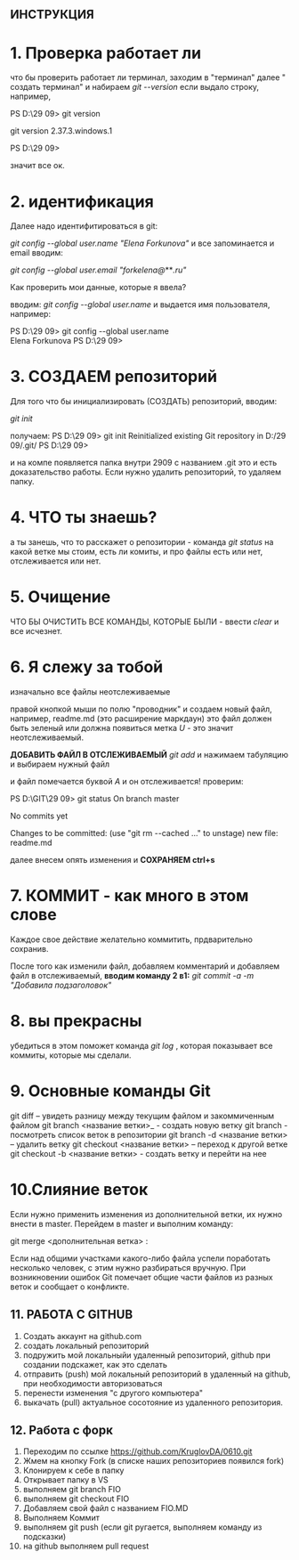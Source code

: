 ## **ИНСТРУКЦИЯ**

# **1. Проверка работает ли**

что бы проверить работает ли терминал,
заходим в "терминал" далее " создать терминал" 
и набираем *git --version*
если выдало строку, например,

PS D:\29 09> git version

git version 2.37.3.windows.1

PS D:\29 09> 

значит все ок.

# **2. идентификация**

Далее надо идентифитироваться в git:

*git config --global user.name "Elena Forkunova"*
и все запоминается
и email вводим:

*git config --global user.email "forkelena@****.ru"*

Как проверить мои данные, которые я ввела? 

вводим:
*git config --global user.name*
и выдается имя пользователя, например:

PS D:\29 09> git config --global user.name                       
Elena Forkunova
PS D:\29 09> 

# **3. СОЗДАЕМ репозиторий**

Для того что бы инициализировать (СОЗДАТЬ) репозиторий, вводим:

*git init*

получаем:
PS D:\29 09> git init
Reinitialized existing Git repository in D:/29 09/.git/
PS D:\29 09>
  
и на компе появляется папка внутри 2909 с названием .git
это и есть доказательство работы.
Если нужно удалить репозиторий, то удаляем папку.

# **4. ЧТО ты знаешь?**
а ты занешь, что то расскажет
 о репозитории - команда *git status*
на какой ветке мы стоим, есть ли комиты, и про файлы есть или нет, отслеживается или нет.

# **5. Очищение**

ЧТО БЫ ОЧИСТИТЬ ВСЕ КОМАНДЫ, КОТОРЫЕ БЫЛИ - ввести *clear* и все исчезнет.

# **6. Я слежу за тобой**

изначально все файлы неотслеживаемые 

правой кнопкой мыши по полю "проводник" и создаем новый файл, например,
readme.md (это расширение маркдаун)
это файл должен быть зеленый или должна появиться метка *U* - это значит неотслеживаемый.

**ДОБАВИТЬ ФАЙЛ В ОТСЛЕЖИВАЕМЫЙ** *git add* и нажимаем табуляцию и выбираем нужный файл

и файл помечается буквой *А* и он отслеживается!
проверим:

PS D:\GIT\29 09> git status
On branch master

No commits yet

Changes to be committed:
  (use "git rm --cached <file>..." to unstage)
        new file:   readme.md

далее внесем опять изменения и **СОХРАНЯЕМ ctrl+s**

# **7. КОММИТ - как много в этом слове**

Каждое свое действие желательно коммитить, прдварительно сохранив.

После того как изменили файл, добавляем комментарий и добавляем файл в отслеживаемый, **вводим команду 2 в1:**
 *git commit -a -m "Добавила подзаголовок"*

# **8. вы прекрасны**

  убедиться в этом поможет команда *git log* , которая показывает все коммиты, которые мы сделали.

# **9. Основные команды Git**

git diff – увидеть разницу между текущим файлом и закоммиченным файлом
git branch <название ветки>_ - создать новую ветку
git branch - посмотреть список веток в репозитории
git branch -d <название ветки> – удалить ветку
git checkout <название ветки> – переход к другой ветке
git checkout -b <название ветки> - создать ветку и перейти на нее

# **10.Слияние веток**

Если нужно применить изменения из дополнительной ветки, их нужно внести в master. Перейдем в master и выполним команду:

git merge <дополнительная ветка> :

Если над общими участками какого-либо файла успели поработать несколько человек, с этим нужно разбираться вручную. При возникновении ошибок Git помечает общие части файлов из разных веток и сообщает о конфликте.

  ## **11. РАБОТА С GITHUB**

1. Создать аккаунт на github.com
2. создать локальный репозиторий
3. подружить мой локальныйи удаленный репозиторий, github при создании подскажет, как это сделать
4. отправить (push) мой локальный репозиторий в удаленный на github, при необходимости авторизоваться
5. перенести изменения "с другого компьютера"
6. выкачать (pull) актуальное сосотояние из удаленного репозитория.

## **12. Работа с форк**

1. Переходим по ссылке https://github.com/KruglovDA/0610.git
2. Жмем на кнопку Fork (в списке наших репозиториев появился fork)
3. Клонируем к себе в папку
4. Открывает папку в VS
5. выполняем git branch FIO
6. выполняем git checkout FIO
7. Добавляем свой файл с названием FIO.MD
8. Выполняем Коммит
9. выполняем git push (если git ругается, выполняем команду из подсказки)
10. на github выполняем pull request
